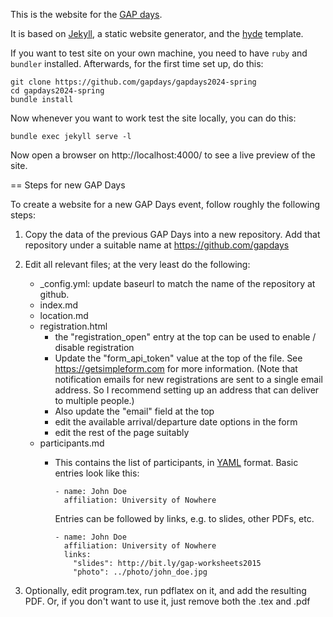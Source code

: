 This is the website for the [GAP days](https://www.gapdays.de/gapdays2024-spring).

It is based on [Jekyll](https://jekyllrb.com/), a static website generator,
and the [hyde](https://github.com/poole/hyde/) template.

If you want to test site on your own machine, you need to have `ruby`
and `bundler` installed. Afterwards, for the first time set up, do this:

    git clone https://github.com/gapdays/gapdays2024-spring
    cd gapdays2024-spring
    bundle install

Now whenever you want to work test the site locally, you can do this:

    bundle exec jekyll serve -l

Now open a browser on http://localhost:4000/ to see a live preview
of the site.

== Steps for new GAP Days

To create a website for a new GAP Days event, follow roughly the following
steps:

1. Copy the data of the previous GAP Days into a new repository.
   Add that repository under a suitable name at https://github.com/gapdays

2. Edit all relevant files; at the very least do the following:
    - _config.yml: update baseurl to match the name of the repository at github.
    - index.md
    - location.md
    - registration.html
      - the "registration_open" entry at the top can be used to
        enable / disable registration
      - Update the "form_api_token" value at the
        top of the file. See https://getsimpleform.com for more
        information. (Note that notification emails for new
        registrations are sent to a single email address. So I
        recommend setting up an address that can deliver to multiple people.)
      - Also update the "email" field at the top
      - edit the available arrival/departure date options in the form
      - edit the rest of the page suitably
    - participants.md
      - This contains the list of participants, in [YAML](https://en.wikipedia.org/wiki/YAML)
        format. Basic entries look like this:

            - name: John Doe
              affiliation: University of Nowhere

         Entries can be followed by links, e.g. to slides, other PDFs, etc.

            - name: John Doe
              affiliation: University of Nowhere
              links:
                "slides": http://bit.ly/gap-worksheets2015
                "photo": ../photo/john_doe.jpg


3. Optionally, edit program.tex, run pdflatex on it, and add the resulting
  PDF. Or, if you don't want to use it, just remove both the .tex and .pdf
